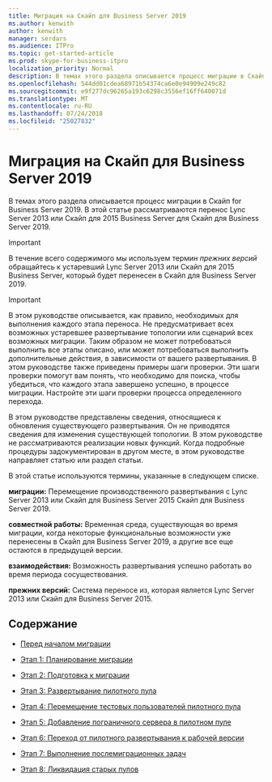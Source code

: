 ```yaml
---
title: Миграция на Скайп для Business Server 2019
ms.author: kenwith
author: kenwith
manager: serdars
ms.audience: ITPro
ms.topic: get-started-article
ms.prod: skype-for-business-itpro
localization_priority: Normal
description: В темах этого раздела описывается процесс миграции в Скайп for Business Server 2019.
ms.openlocfilehash: 544dd01cdea68971b54374ca6e0e94909e249c82
ms.sourcegitcommit: e9f277dc96265a193c6298c3556ef16ff640071d
ms.translationtype: MT
ms.contentlocale: ru-RU
ms.lasthandoff: 07/24/2018
ms.locfileid: "25027832"
---
```

# <a name="migration-to-skype-for-business-server-2019"></a>Миграция на Скайп для Business Server 2019

В темах этого раздела описывается процесс миграции в Скайп for Business Server 2019. В этой статье рассматриваются перенос Lync Server 2013 или Скайп для 2015 Business Server для Скайп для Business Server 2019.

> [!IMPORTANT]
> В течение всего содержимого мы используем термин *прежних версий* обращайтесь к устаревший Lync Server 2013 или Скайп для 2015 Business Server, который будет перенесен в Скайп для Business Server 2019.
  
> [!IMPORTANT]
> В этом руководстве описывается, как правило, необходимых для выполнения каждого этапа переноса. Не предусматривает всех возможных устаревшее развертывание топологии или сценарий всех возможных миграции. Таким образом не может потребоваться выполнить все этапы описано, или может потребоваться выполнить дополнительные действия, в зависимости от вашего развертывания. В этом руководстве также приведены примеры шаги проверки. Эти шаги проверки помогут вам понять, что необходимо для поиска, чтобы убедиться, что каждого этапа завершено успешно, в процессе миграции. Настройте эти шаги проверки процесса определенного перехода. 
  
В этом руководстве представлены сведения, относящиеся к обновления существующего развертывания. Он не приводятся сведения для изменения существующей топологии. В этом руководстве не рассматриваются реализации новых функций. Когда подробные процедуры задокументирован в другом месте, в этом руководстве направляет статью или раздел статьи. 
  
В этой статье используются термины, указанные в следующем списке.
  
**миграции:** Перемещение производственного развертывания с Lync Server 2013 или Скайп для Business Server 2015 Скайп для Business Server 2019.
    
**совместной работы:** Временная среда, существующая во время миграции, когда некоторые функциональные возможности уже перенесены в Скайп для Business Server 2019, а другие все еще остаются в предыдущей версии.
    
**взаимодействия:** Возможность развертывания успешно работать во время периода сосуществования.

**прежних версий:** Система переносе из, которая является Lync Server 2013 или Скайп для Business Server 2015.
    
## <a name="in-this-section"></a>Содержание

- [Перед началом миграции](before-you-begin-the-migration.md)
    
- [Этап 1: Планирование миграции](phase-1-plan-your-migration.md)
    
- [Этап 2: Подготовка к миграции](phase-2-prepare-for-migration.md)
    
- [Этап 3: Развертывание пилотного пула](phase-3-deploy-pilot-pool.md)
    
- [Этап 4: Перемещение тестовых пользователей пилотного пула](phase-4-move-test-users-to-the-pilot-pool.md)
    
- [Этап 5: Добавление пограничного сервера в пилотном пуле](phase-5-add-edge-server-to-pilot-pool.md)
    
- [Этап 6: Переход от пилотного развертывания к рабочей версии](phase-6-move-from-pilot-deployment-into-production.md)
    
- [Этап 7: Выполнение послемиграционных задач](phase-7-complete-post-migration-tasks.md)
    
- [Этап 8: Ликвидация старых пулов](phase-8-decommission-legacy-pools.md)
    

